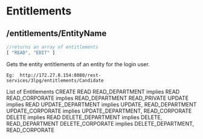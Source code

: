 # Entitlements

## /entitlements/EntityName

``` javascript
//returns an array of entitlements
[ "READ", "EDIT" ]
```

Gets the entity entitlements of an entity for the login user.

`Eg:  http://172.27.8.154:8080/rest-services/3lpg/entitlements/Candidate`

List of Entitlements
CREATE
READ
READ_DEPARTMENT implies READ
READ_CORPORATE implies READ_DEPARTMENT
READ_PRIVATE
UPDATE implies READ
UPDATE_DEPARTMENT implies UPDATE, READ_DEPARTMENT
UPDATE_CORPORATE implies UPDATE_DEPARTMENT, READ_CORPORATE
DELETE implies READ
DELETE_DEPARTMENT implies DELETE, READ_DEPARTMENT
DELETE_CORPORATE implies DELETE_DEPARTMENT, READ_CORPORATE
